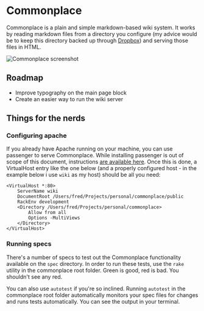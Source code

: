 # Commonplace

Commonplace is a plain and simple markdown-based wiki system. It works by reading markdown files from a directory you configure (my advice would be to keep this directory backed up through [Dropbox](http://getdropbox.com)) and serving those files in HTML. 

![Commonplace screenshot](http://madebyform.com/commonplace/img/screenshot.png)

## Roadmap

* Improve typography on the main page block
* Create an easier way to run the wiki server

## Things for the nerds

### Configuring apache

If you already have Apache running on your machine, you can use passenger to serve Commonplace. While installing passenger is out of scope of this document, instructions [are available here](http://www.modrails.com/install.html). Once this is done, a VirtualHost entry like the one below (and a properly configured host - in the example below i use `wiki` as my host) should be all you need:

    <VirtualHost *:80>
        ServerName wiki
        DocumentRoot /Users/fred/Projects/personal/commonplace/public
    	RackEnv development
        <Directory /Users/fred/Projects/personal/commonplace>
            Allow from all
            Options -MultiViews
        </Directory>
    </VirtualHost>

### Running specs

There's a number of specs to test out the Commonplace functionality available on the `spec` directory. In order to run these tests, use the `rake` utility in the commonplace root folder. Green is good, red is bad. You shouldn't see any red.

You can also use `autotest` if you're so inclined. Running `autotest` in the commonplace root folder automatically monitors your spec files for changes and runs tests automatically. You can see the output in your terminal.